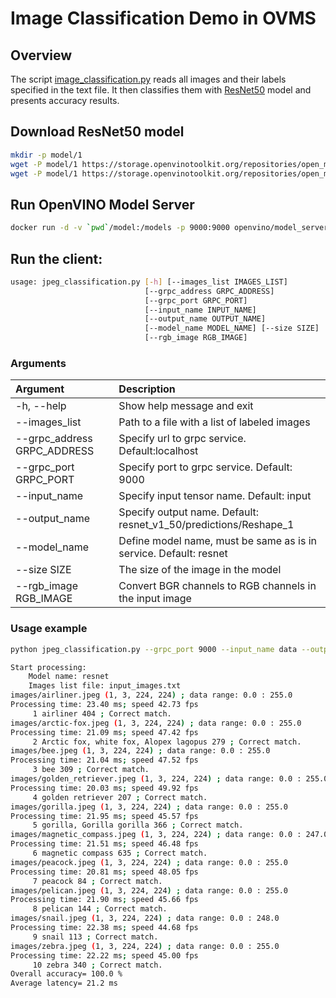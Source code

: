 # Image Classification Demo in OVMS

## Overview

The script [image_classification.py](image_classification.py) reads all images and their labels specified in the text file. It then classifies them with [ResNet50](https://docs.openvino.ai/latest/omz_models_model_resnet50_binary_0001.html) model and presents accuracy results.


## Download ResNet50 model

```bash
mkdir -p model/1
wget -P model/1 https://storage.openvinotoolkit.org/repositories/open_model_zoo/2021.4/models_bin/3/resnet50-binary-0001/FP32-INT1/resnet50-binary-0001.bin
wget -P model/1 https://storage.openvinotoolkit.org/repositories/open_model_zoo/2021.4/models_bin/3/resnet50-binary-0001/FP32-INT1/resnet50-binary-0001.xml
```

## Run OpenVINO Model Server
```bash
docker run -d -v `pwd`/model:/models -p 9000:9000 openvino/model_server:latest --model_path /models --model_name resnet --port 9000
```

## Run the client:
```bash
usage: jpeg_classification.py [-h] [--images_list IMAGES_LIST]
                              [--grpc_address GRPC_ADDRESS]
                              [--grpc_port GRPC_PORT]
                              [--input_name INPUT_NAME]
                              [--output_name OUTPUT_NAME]
                              [--model_name MODEL_NAME] [--size SIZE]
                              [--rgb_image RGB_IMAGE]
```

### Arguments

| Argument      | Description |
| :---        |    :----   |
| -h, --help       | Show help message and exit       |
| --images_list   |   Path to a file with a list of labeled images      |
| --grpc_address GRPC_ADDRESS | Specify url to grpc service. Default:localhost | 
| --grpc_port GRPC_PORT | Specify port to grpc service. Default: 9000 |
| --input_name | Specify input tensor name. Default: input |
| --output_name | Specify output name. Default: resnet_v1_50/predictions/Reshape_1 |
| --model_name | Define model name, must be same as is in service. Default: resnet|
| --size SIZE  | The size of the image in the model|
| --rgb_image RGB_IMAGE | Convert BGR channels to RGB channels in the input image |

### Usage example

```bash
python jpeg_classification.py --grpc_port 9000 --input_name data --output_name prob

Start processing:
	Model name: resnet
	Images list file: input_images.txt
images/airliner.jpeg (1, 3, 224, 224) ; data range: 0.0 : 255.0
Processing time: 23.40 ms; speed 42.73 fps
	 1 airliner 404 ; Correct match.
images/arctic-fox.jpeg (1, 3, 224, 224) ; data range: 0.0 : 255.0
Processing time: 21.09 ms; speed 47.42 fps
	 2 Arctic fox, white fox, Alopex lagopus 279 ; Correct match.
images/bee.jpeg (1, 3, 224, 224) ; data range: 0.0 : 255.0
Processing time: 21.04 ms; speed 47.52 fps
	 3 bee 309 ; Correct match.
images/golden_retriever.jpeg (1, 3, 224, 224) ; data range: 0.0 : 255.0
Processing time: 20.03 ms; speed 49.92 fps
	 4 golden retriever 207 ; Correct match.
images/gorilla.jpeg (1, 3, 224, 224) ; data range: 0.0 : 255.0
Processing time: 21.95 ms; speed 45.57 fps
	 5 gorilla, Gorilla gorilla 366 ; Correct match.
images/magnetic_compass.jpeg (1, 3, 224, 224) ; data range: 0.0 : 247.0
Processing time: 21.51 ms; speed 46.48 fps
	 6 magnetic compass 635 ; Correct match.
images/peacock.jpeg (1, 3, 224, 224) ; data range: 0.0 : 255.0
Processing time: 20.81 ms; speed 48.05 fps
	 7 peacock 84 ; Correct match.
images/pelican.jpeg (1, 3, 224, 224) ; data range: 0.0 : 255.0
Processing time: 21.90 ms; speed 45.66 fps
	 8 pelican 144 ; Correct match.
images/snail.jpeg (1, 3, 224, 224) ; data range: 0.0 : 248.0
Processing time: 22.38 ms; speed 44.68 fps
	 9 snail 113 ; Correct match.
images/zebra.jpeg (1, 3, 224, 224) ; data range: 0.0 : 255.0
Processing time: 22.22 ms; speed 45.00 fps
	 10 zebra 340 ; Correct match.
Overall accuracy= 100.0 %
Average latency= 21.2 ms
```




